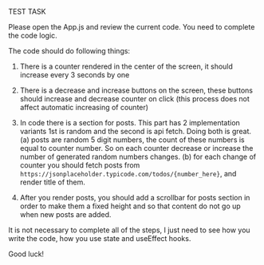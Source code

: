 TEST TASK

Please open the App.js and review the current code. You need to complete the code logic.

The code should do following things:

1. There is a counter rendered in the center of the screen, it should increase every 3 seconds by one

2. There is a decrease and increase buttons on the screen, these buttons should increase and decrease counter on click (this process does not affect automatic increasing of counter)

3. In code there is a section for posts. This part has 2 implementation variants 1st is random and the second is api fetch. Doing both is great.
   (a) posts are random 5 digit numbers, the count of these numbers is equal to counter number. So on each counter decrease or increase the number of generated random numbers changes.
   (b) for each change of counter you should fetch posts from `https://jsonplaceholder.typicode.com/todos/{number_here}`, and render title of them.

4. After you render posts, you should add a scrollbar for posts section in order to make them a fixed height and so that content do not go up when new posts are added.

It is not necessary to complete all of the steps, I just need to see how you write the code, how you use state and useEffect hooks.

Good luck!
